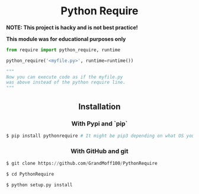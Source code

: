 <h1 align="center">Python Require</h1>

**NOTE: This project is hacky and is not best practice!**

**This module was for educational purposes only**

```py
from require import python_require, runtime

python_require('<myfile.py>', runtime=runtime())

"""
Now you can execute code as if the myfile.py
was above instead of the python require line.
"""
```

<h2 align="center"> Installation</h2>

<h3 align="center">With Pypi and `pip`</h3>

```py
$ pip install pythonrequire # It might be pip3 depending on what OS you use.
```

<h3 align="center">With GitHub and git</h3>

```py
$ git clone https://github.com/GrandMoff100/PythonRequire

$ cd PythonRequire

$ python setup.py install
```

